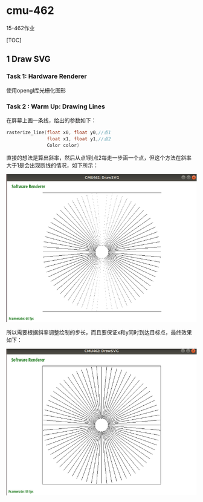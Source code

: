 # cmu-462

15-462作业

[TOC]

## 1  Draw SVG

### Task 1: Hardware Renderer

使用opengl库光栅化图形

### Task 2 : Warm Up: Drawing Lines

在屏幕上画一条线，给出的参数如下：

```c++
rasterize_line(float x0, float y0,//点1
               float x1, float y1,//点2
               Color color)
```

直接的想法是算出斜率，然后从点1到点2每走一步画一个点，但这个方法在斜率大于1是会出现断线的情况，如下所示：

![image-20231206205631047](.\assets\image-20231206205631047.png)

所以需要根据斜率调整绘制的步长，而且要保证x和y同时到达目标点，最终效果如下：

![image-20231206205808242](.\assets\image-20231206205808242.png)
